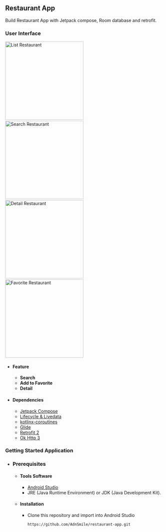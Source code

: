 ## Restaurant App

Build Restaurant App with Jetpack compose, Room database and retrofit.

### User Interface
<img src="https://github.com/AdnSmile/restaurant-app/assets/70699971/98bd66ca-c81e-4a14-a65c-7cb89460ee58" alt="List Restaurant" width="250"/>&nbsp;&nbsp;&nbsp;&nbsp;<img src="https://github.com/AdnSmile/restaurant-app/assets/70699971/a28d4088-18c2-4d41-b246-bab437e4f0e5" alt="Search Restaurant" width="250"/>&nbsp;&nbsp;&nbsp;&nbsp; <br>
<img src="https://github.com/AdnSmile/restaurant-app/assets/70699971/d74cef76-2f8e-42d0-8b2a-c6748eeb69a0" alt="Detail Restaurant" width="250"/>&nbsp;&nbsp;&nbsp;&nbsp;<img src="https://github.com/AdnSmile/restaurant-app/assets/70699971/e1cd8308-760f-457f-a025-9969117d49e8" alt="Favorite Restaurant" width="250"/>

- #### Feature
    - **Search**
    - **Add to Favorite**
    - **Detail**


- #### Dependencies
    - [Jetpack Compose](https://developer.android.com/jetpack/compose)
    - [Lifecycle & Livedata](https://developer.android.com/jetpack/androidx/releases/lifecycle)
    - [kotlinx-coroutines](https://developer.android.com/kotlin/coroutines)
    - [Glide](https://github.com/bumptech/glide)
    - [Retrofit 2](https://square.github.io/retrofit/)
    - [Ok Http 3](https://square.github.io/okhttp/)


### Getting Started Application
- ### Prerequisites
    - #### Tools Software
        - [Android Studio](https://developer.android.com/studio)
        - JRE (Java Runtime Environment) or JDK (Java Development Kit).

    - #### Installation
        - Clone this repository and import into Android Studio
          ```
          https://github.com/AdnSmile/restaurant-app.git
          ``` 
